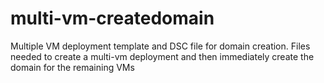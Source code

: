 # multi-vm-createdomain
Multiple VM deployment template and DSC file for domain creation.  Files needed to create a multi-vm deployment and then immediately create the domain for the remaining VMs
